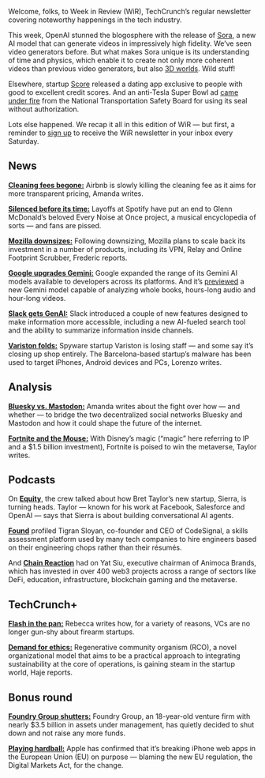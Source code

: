 Welcome, folks, to Week in Review (WiR), TechCrunch’s regular newsletter covering noteworthy happenings in the tech industry.

This week, OpenAI stunned the blogosphere with the release of [Sora](https://techcrunch.com/2024/02/15/openais-newest-model-can-generate-videos-and-they-look-decent/), a new AI model that can generate videos in impressively high fidelity. We’ve seen video generators before. But what makes Sora unique is its understanding of time and physics, which enable it to create not only more coherent videos than previous video generators, but also [3D worlds](https://techcrunch.com/2024/02/15/openais-sora-video-generating-model-can-render-video-games-too/). Wild stuff!

Elsewhere, startup [Score](https://techcrunch.com/2024/02/12/score-is-a-new-dating-app-for-people-with-good-to-excellent-credit/?mrfhud=true) released a dating app exclusive to people with good to excellent credit scores. And an anti-Tesla Super Bowl ad [came under fire](https://techcrunch.com/2024/02/12/dawn-project-tesla-ad-fsd-ntsb/?mrfhud=true) from the National Transportation Safety Board for using its seal without authorization.

Lots else happened. We recap it all in this edition of WiR — but first, a reminder to [sign up](https://techcrunch.com/newsletters/) to receive the WiR newsletter in your inbox every Saturday.

## News

**[Cleaning fees begone:](https://techcrunch.com/2024/02/13/airbnb-is-making-progress-to-get-rid-of-those-hated-cleaning-fees/?mrfhud=true)** Airbnb is slowly killing the cleaning fee as it aims for more transparent pricing, Amanda writes.

**[Silenced before its time:](https://techcrunch.com/2024/02/12/every-noise-shut-down-spotify-layoffs/?mrfhud=true)** Layoffs at Spotify have put an end to Glenn McDonald’s beloved Every Noise at Once project, a musical encyclopedia of sorts — and fans are pissed.

**[Mozilla downsizes:](https://techcrunch.com/2024/02/13/mozilla-downsizes-as-it-refocuses-on-firefox-and-ai-read-the-memo/?mrfhud=true)** Following downsizing, Mozilla plans to scale back its investment in a number of products, including its VPN, Relay and Online Footprint Scrubber, Frederic reports.

[**Google upgrades Gemini:**](https://techcrunch.com/2024/02/15/google-makes-more-gemini-models-available-to-developers-but-needs-to-work-on-its-branding/?mrfhud=true) Google expanded the range of its Gemini AI models available to developers across its platforms. And it’s [previewed](https://techcrunch.com/2024/02/15/googles-new-gemini-model-can-analyze-an-hour-long-video-but-few-people-can-use-it/?mrfhud=true) a new Gemini model capable of analyzing whole books, hours-long audio and hour-long videos.

[**Slack gets GenAI:**](https://techcrunch.com/2024/02/14/slack-brings-ai-fueled-search-and-summarization-to-the-platform/?mrfhud=true) Slack introduced a couple of new features designed to make information more accessible, including a new AI-fueled search tool and the ability to summarize information inside channels.

**[Variston folds:](https://techcrunch.com/2024/02/15/variston-spyware-losing-staff-some-say-closing/)** Spyware startup Variston is losing staff — and some say it’s closing up shop entirely. The Barcelona-based startup’s malware has been used to target iPhones, Android devices and PCs, Lorenzo writes.

## Analysis

[**Bluesky vs. Mastodon:**](https://techcrunch.com/2024/02/14/bluesky-and-mastodon-users-are-having-a-fight-that-could-shape-the-next-generation-of-social-media/?mrfhud=true) Amanda writes about the fight over how — and whether — to bridge the two decentralized social networks Bluesky and Mastodon and how it could shape the future of the internet.

**[Fortnite and the Mouse:](https://techcrunch.com/2024/02/09/epic-games-disney-fortnite-metaverse/?mrfhud=true)** With Disney’s magic (“magic” here referring to IP and a $1.5 billion investment), Fortnite is poised to win the metaverse, Taylor writes.

## Podcasts

On **[Equity](https://pod.link/equity)**, the crew talked about how Bret Taylor’s new startup, Sierra, is turning heads. Taylor — known for his work at Facebook, Salesforce and OpenAI — says that Sierra is about building conversational AI agents.

**[Found](https://pod.link/found)** profiled Tigran Sloyan, co-founder and CEO of CodeSignal, a skills assessment platform used by many tech companies to hire engineers based on their engineering chops rather than their résumés.

And **[Chain Reaction](https://pod.link/chainreaction)** had on Yat Siu, executive chairman of Animoca Brands, which has invested in over 400 web3 projects across a range of sectors like DeFi, education, infrastructure, blockchain gaming and the metaverse.

## TechCrunch+

[**Flash in the pan:**](https://techcrunch.com/2024/02/10/vcs-are-no-longer-gunshy-about-firearm-startups/) Rebecca writes how, for a variety of reasons, VCs are no longer gun-shy about firearm startups.

[**Demand for ethics:**](https://techcrunch.com/2024/02/14/these-founders-want-a-more-ethical-company-structure-for-startups/) Regenerative community organism (RCO), a novel organizational model that aims to be a practical approach to integrating sustainability at the core of operations, is gaining steam in the startup world, Haje reports.

## Bonus round

[**Foundry Group shutters:**](https://techcrunch.com/2024/02/13/foundry-group-is-shutting-down-and-wont-raise-another-fund/?mrfhud=true) Foundry Group, an 18-year-old venture firm with nearly $3.5 billion in assets under management, has quietly decided to shut down and not raise any more funds.

**[Playing hardball:](https://techcrunch.com/2024/02/15/apple-confirms-its-breaking-iphone-web-apps-in-the-eu-on-purpose/?mrfhud=true)** Apple has confirmed that it’s breaking iPhone web apps in the European Union (EU) on purpose — blaming the new EU regulation, the Digital Markets Act, for the change.